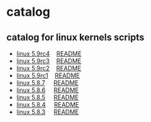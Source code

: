 # catalog

## catalog for linux kernels scripts
- [linux 5.9rc4](https://github.com/HexaOneOfficial/ubuntumainline/tree/master/catalog/5.9-rc4)&nbsp;&nbsp;&nbsp;&nbsp;[README](https://github.com/HexaOneOfficial/ubuntumainline/blob/master/catalog/5.9-rc4/README.md)
- [linux 5.9rc3](https://github.com/HexaOneOfficial/ubuntumainline/tree/master/catalog/5.9-rc3)&nbsp;&nbsp;&nbsp;&nbsp;[README](https://github.com/HexaOneOfficial/ubuntumainline/blob/master/catalog/5.9-rc3/README.md)
- [linux 5.9rc2](https://github.com/HexaOneOfficial/ubuntumainline/tree/master/catalog/5.9-rc2)&nbsp;&nbsp;&nbsp;&nbsp;[README](https://github.com/HexaOneOfficial/ubuntumainline/blob/master/catalog/5.9-rc2/README.md)
- [linux 5.9rc1](https://github.com/HexaOneOfficial/ubuntumainline/tree/master/catalog/5.9-rc1)&nbsp;&nbsp;&nbsp;&nbsp;[README](https://github.com/HexaOneOfficial/ubuntumainline/blob/master/catalog/5.9-rc1/README.md)
- [linux 5.8.7](https://github.com/HexaOneOfficial/ubuntumainline/tree/master/catalog/5.8.7)&nbsp;&nbsp;&nbsp;&nbsp;&nbsp;[README](https://github.com/HexaOneOfficial/ubuntumainline/blob/master/catalog/5.8.7/README.md)
- [linux 5.8.6](https://github.com/HexaOneOfficial/ubuntumainline/tree/master/catalog/5.8.6)&nbsp;&nbsp;&nbsp;&nbsp;&nbsp;[README](https://github.com/HexaOneOfficial/ubuntumainline/blob/master/catalog/5.8.6/README.md)
- [linux 5.8.5](https://github.com/HexaOneOfficial/ubuntumainline/tree/master/catalog/5.8.5)&nbsp;&nbsp;&nbsp;&nbsp;&nbsp;[README](https://github.com/HexaOneOfficial/ubuntumainline/blob/master/catalog/5.8.5/README.md)
- [linux 5.8.4](https://github.com/HexaOneOfficial/ubuntumainline/tree/master/catalog/5.8.4)&nbsp;&nbsp;&nbsp;&nbsp;&nbsp;[README](https://github.com/HexaOneOfficial/ubuntumainline/blob/master/catalog/5.8.4/README.md) 
- [linux 5.8.3](https://github.com/HexaOneOfficial/ubuntumainline/tree/master/catalog/5.8.3)&nbsp;&nbsp;&nbsp;&nbsp;&nbsp;[README](https://github.com/HexaOneOfficial/ubuntumainline/blob/master/catalog/5.8.3/README.md) 
